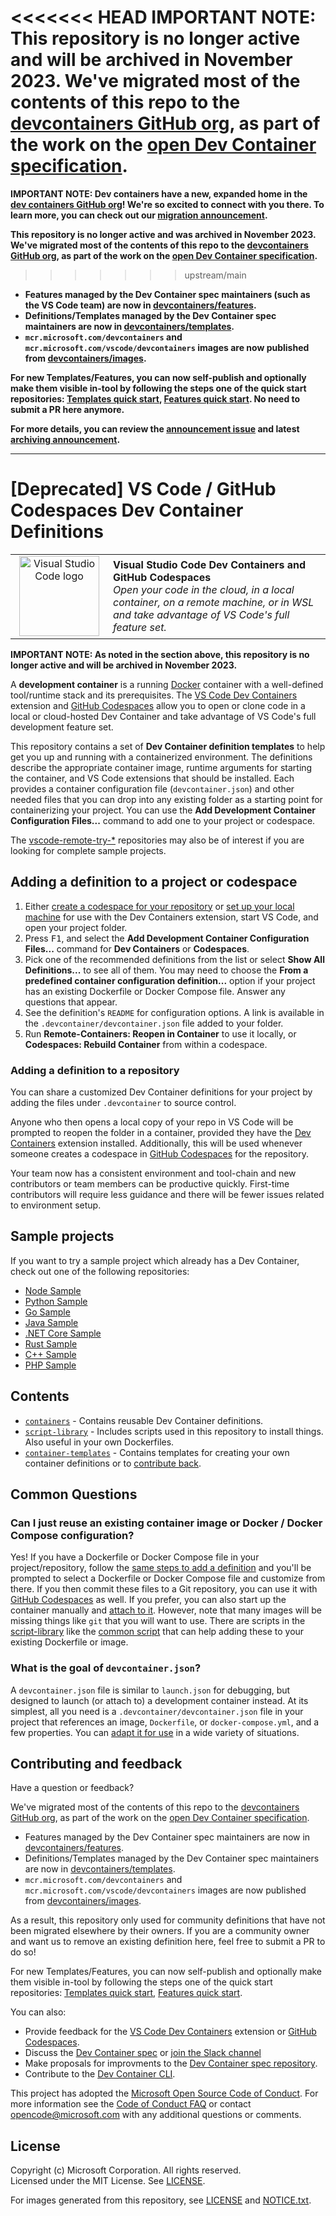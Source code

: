 <<<<<<< HEAD
**IMPORTANT NOTE: This repository is no longer active and will be archived in
November 2023. We've migrated most of the contents of this repo to the
[devcontainers GitHub org](https://github.com/devcontainers), as part of the
work on the [open Dev Container specification](https://containers.dev).**
=======
**IMPORTANT NOTE: Dev containers have a new, expanded home in the [dev containers GitHub org](https://github.com/devcontainers)! We're so excited to connect with you there. To learn more, you can check out our [migration announcement](https://github.com/microsoft/vscode-dev-containers/issues/1762).**

**This repository is no longer active and was archived in November 2023. We've migrated most of the contents of this repo to the [devcontainers GitHub org](https://github.com/devcontainers), as part of the work on the [open Dev Container specification](https://containers.dev).**
>>>>>>> upstream/main

-   **Features managed by the Dev Container spec maintainers (such as the VS
    Code team) are now in
    [devcontainers/features](https://github.com/devcontainers/features).**
-   **Definitions/Templates managed by the Dev Container spec maintainers are
    now in
    [devcontainers/templates](https://github.com/devcontainers/templates).**
-   **`mcr.microsoft.com/devcontainers` and
    `mcr.microsoft.com/vscode/devcontainers` images are now published from
    [devcontainers/images](https://github.com/devcontainers/images).**

**For new Templates/Features, you can now self-publish and optionally make them
visible in-tool by following the steps one of the quick start repositories:
[Templates quick start](https://github.com/devcontainers/template-starter),
[Features quick start](https://github.com/devcontainers/feature-starter). No
need to submit a PR here anymore.**

**For more details, you can review the
[announcement issue](https://github.com/microsoft/vscode-dev-containers/issues/1589)
and latest
[archiving announcement](https://github.com/microsoft/vscode-dev-containers/issues/1762).**

---

# [Deprecated] VS Code / GitHub Codespaces Dev Container Definitions

<table style="width: 100%; border-style: none;"><tr>
<td style="width: 140px; text-align: center;"><a href="https://aka.ms/vscode-remote/download/extension"><img width="128px" src="https://microsoft.github.io/vscode-remote-release/images/remote-extensionpack.png" alt="Visual Studio Code logo"/></a></td>
<td>
<strong>Visual Studio Code Dev Containers and GitHub Codespaces</strong><br />
<i>Open your code in the cloud, in a local container, on a remote machine, or in WSL and take advantage of VS Code's full feature set.
</td>
</tr></table>

**IMPORTANT NOTE: As noted in the section above, this repository is no longer
active and will be archived in November 2023.**

A **development container** is a running [Docker](https://www.docker.com)
container with a well-defined tool/runtime stack and its prerequisites. The
[VS Code Dev Containers](https://aka.ms/vscode-remote/download/containers)
extension and [GitHub Codespaces](https://github.com/features/codespaces) allow
you to open or clone code in a local or cloud-hosted Dev Container and take
advantage of VS Code's full development feature set.

This repository contains a set of **Dev Container definition templates** to help
get you up and running with a containerized environment. The definitions
describe the appropriate container image, runtime arguments for starting the
container, and VS Code extensions that should be installed. Each provides a
container configuration file (`devcontainer.json`) and other needed files that
you can drop into any existing folder as a starting point for containerizing
your project. You can use the **Add Development Container Configuration
Files...** command to add one to your project or codespace.

The
[vscode-remote-try-\*](https://github.com/search?q=org%3Amicrosoft+vscode-remote-try-&type=Repositories)
repositories may also be of interest if you are looking for complete sample
projects.

## Adding a definition to a project or codespace

1. Either
   [create a codespace for your repository](https://aka.ms/ghcs-open-codespace)
   or
   [set up your local machine](https://aka.ms/vscode-remote/containers/getting-started)
   for use with the Dev Containers extension, start VS Code, and open your
   project folder.
2. Press <kbd>F1</kbd>, and select the **Add Development Container Configuration
   Files...** command for **Dev Containers** or **Codespaces**.
3. Pick one of the recommended definitions from the list or select **Show All
   Definitions...** to see all of them. You may need to choose the **From a
   predefined container configuration definition...** option if your project has
   an existing Dockerfile or Docker Compose file. Answer any questions that
   appear.
4. See the definition's `README` for configuration options. A link is available
   in the `.devcontainer/devcontainer.json` file added to your folder.
5. Run **Remote-Containers: Reopen in Container** to use it locally, or
   **Codespaces: Rebuild Container** from within a codespace.

### Adding a definition to a repository

You can share a customized Dev Container definitions for your project by adding
the files under `.devcontainer` to source control.

Anyone who then opens a local copy of your repo in VS Code will be prompted to
reopen the folder in a container, provided they have the
[Dev Containers](https://aka.ms/vscode-remote/download/containers) extension
installed. Additionally, this will be used whenever someone creates a codespace
in [GitHub Codespaces](https://github.com/features/codespaces) for the
repository.

Your team now has a consistent environment and tool-chain and new contributors
or team members can be productive quickly. First-time contributors will require
less guidance and there will be fewer issues related to environment setup.

## Sample projects

If you want to try a sample project which already has a Dev Container, check out
one of the following repositories:

-   [Node Sample](https://github.com/Microsoft/vscode-remote-try-node)
-   [Python Sample](https://github.com/Microsoft/vscode-remote-try-python)
-   [Go Sample](https://github.com/Microsoft/vscode-remote-try-go)
-   [Java Sample](https://github.com/Microsoft/vscode-remote-try-java)
-   [.NET Core Sample](https://github.com/Microsoft/vscode-remote-try-dotnetcore)
-   [Rust Sample](https://github.com/microsoft/vscode-remote-try-rust)
-   [C++ Sample](https://github.com/microsoft/vscode-remote-try-cpp)
-   [PHP Sample](https://github.com/microsoft/vscode-remote-try-php)

## Contents

-   [`containers`](containers) - Contains reusable Dev Container definitions.
-   [`script-library`](script-library) - Includes scripts used in this
    repository to install things. Also useful in your own Dockerfiles.
-   [`container-templates`](container-templates) - Contains templates for
    creating your own container definitions or to
    [contribute back](CONTRIBUTING.md#contributing-dev-container-definitions).

## Common Questions

### Can I just reuse an existing container image or Docker / Docker Compose configuration?

Yes! If you have a Dockerfile or Docker Compose file in your project/repository,
follow the [same steps to add a definition](#adding) and you'll be prompted to
select a Dockerfile or Docker Compose file and customize from there. If you then
commit these files to a Git repository, you can use it with
[GitHub Codespaces](https://github.com/features/codespaces) as well. If you
prefer, you can also start up the container manually and
[attach to it](https://aka.ms/vscode-remote/containers/attach). However, note
that many images will be missing things like `git` that you will want to use.
There are scripts in the [script-library](script-library) like the
[common script](script-library/docs/common.md) that can help adding these to
your existing Dockerfile or image.

### What is the goal of `devcontainer.json`?

A `devcontainer.json` file is similar to `launch.json` for debugging, but
designed to launch (or attach to) a development container instead. At its
simplest, all you need is a `.devcontainer/devcontainer.json` file in your
project that references an image, `Dockerfile`, or `docker-compose.yml`, and a
few properties. You can
[adapt it for use](https://aka.ms/vscode-remote/containers/folder-setup) in a
wide variety of situations.

## Contributing and feedback

Have a question or feedback?

We've migrated most of the contents of this repo to the
[devcontainers GitHub org](https://github.com/devcontainers), as part of the
work on the [open Dev Container specification](https://containers.dev).

-   Features managed by the Dev Container spec maintainers are now in
    [devcontainers/features](https://github.com/devcontainers/features).
-   Definitions/Templates managed by the Dev Container spec maintainers are now
    in [devcontainers/templates](https://github.com/devcontainers/templates).
-   `mcr.microsoft.com/devcontainers` and
    `mcr.microsoft.com/vscode/devcontainers` images are now published from
    [devcontainers/images](https://github.com/devcontainers/images).

As a result, this repository only used for community definitions that have not
been migrated elsewhere by their owners. If you are a community owner and want
us to remove an existing definition here, feel free to submit a PR to do so!

For new Templates/Features, you can now self-publish and optionally make them
visible in-tool by following the steps one of the quick start repositories:
[Templates quick start](https://github.com/devcontainers/template-starter),
[Features quick start](https://github.com/devcontainers/feature-starter).

You can also:

-   Provide feedback for the
    [VS Code Dev Containers](https://github.com/Microsoft/vscode-remote-release/blob/main/CONTRIBUTING.md)
    extension or
    [GitHub Codespaces](https://github.com/github/feedback/discussions/categories/codespaces).
-   Discuss the
    [Dev Container spec](https://github.com/orgs/devcontainers/discussions) or
    [join the Slack channel](https://github.com/orgs/devcontainers/discussions/3)
-   Make proposals for improvments to the
    [Dev Container spec repository](https://github.com/devcontainers/spec).
-   Contribute to the [Dev Container CLI](https://github.com/devcontainers/cli).

This project has adopted the
[Microsoft Open Source Code of Conduct](https://opensource.microsoft.com/codeofconduct/).
For more information see the
[Code of Conduct FAQ](https://opensource.microsoft.com/codeofconduct/faq/) or
contact [opencode@microsoft.com](mailto:opencode@microsoft.com) with any
additional questions or comments.

## License

Copyright (c) Microsoft Corporation. All rights reserved. <br /> Licensed under
the MIT License. See [LICENSE](LICENSE).

For images generated from this repository, see
[LICENSE](https://github.com/microsoft/containerregistry/blob/main/legal/Container-Images-Legal-Notice.md)
and [NOTICE.txt](NOTICE.txt).
